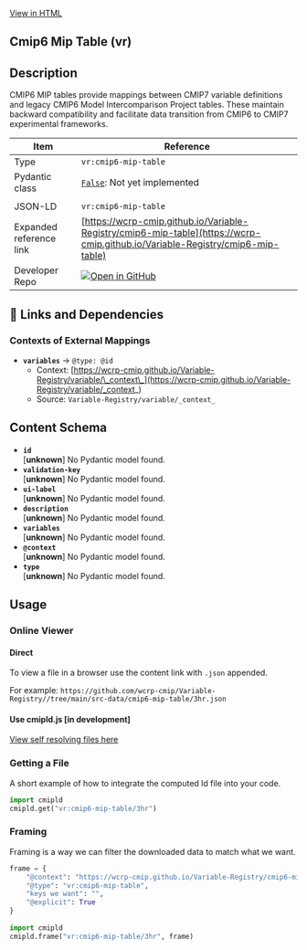 [View in HTML](https://wcrp-cmip.github.io/Variable-Registry/cmip6-mip-table/cmip6-mip-table)

<section id="description">

# Cmip6 Mip Table  (vr)

## Description

CMIP6 MIP tables provide mappings between CMIP7 variable definitions and legacy CMIP6 Model Intercomparison Project tables. These maintain backward compatibility and facilitate data transition from CMIP6 to CMIP7 experimental frameworks.


</section>

<section id="info">

| Item | Reference |
| --- | --- |
| Type | `vr:cmip6-mip-table` |
| Pydantic class | [`False`](https://github.com/ESGF/esgf-vocab/blob/main/src/esgvoc/api/data_descriptors/False.py):  Not yet implemented |
| | |
| JSON-LD | `vr:cmip6-mip-table` |
| Expanded reference link | [https://wcrp-cmip.github.io/Variable-Registry/cmip6-mip-table](https://wcrp-cmip.github.io/Variable-Registry/cmip6-mip-table) |
| Developer Repo | [![Open in GitHub](https://img.shields.io/badge/Open-GitHub-blue?logo=github&style=flat-square)](https://github.com/wcrp-cmip/Variable-Registry//tree/main/src-data/cmip6-mip-table) |

</section>
<section id="links">

## 🔗 Links and Dependencies


### Contexts of External Mappings

- **`variables`** → `@type: @id`
  - Context: [https://wcrp-cmip.github.io/Variable-Registry/variable/\_context\_](https://wcrp-cmip.github.io/Variable-Registry/variable/_context_)
  - Source: `Variable-Registry/variable/_context_`


</section>

<section id="schema">

## Content Schema

- **`id`**  
   [**unknown**]
  No Pydantic model found.
- **`validation-key`**  
   [**unknown**]
  No Pydantic model found.
- **`ui-label`**  
   [**unknown**]
  No Pydantic model found.
- **`description`**  
   [**unknown**]
  No Pydantic model found.
- **`variables`**  
   [**unknown**]
  No Pydantic model found.
- **`@context`**  
   [**unknown**]
  No Pydantic model found.
- **`type`**  
   [**unknown**]
  No Pydantic model found.


</section>   

<section id="usage">

## Usage

### Online Viewer 
#### Direct
To view a file in a browser use the content link with `.json` appended.

For example: `https://github.com/wcrp-cmip/Variable-Registry//tree/main/src-data/cmip6-mip-table/3hr.json`

#### Use cmipld.js [in development]
[View self resolving files here](https://wcrp-cmip.github.io/CMIPLD/viewer/index.html?uri=vr%253Acmip6-mip-table/3hr)

### Getting a File

A short example of how to integrate the computed ld file into your code. 

```python
import cmipld
cmipld.get("vr:cmip6-mip-table/3hr")
```

### Framing
Framing is a way we can filter the downloaded data to match what we want. 
```python
frame = {
    "@context": "https://wcrp-cmip.github.io/Variable-Registry/cmip6-mip-table/_context_",
    "@type": "vr:cmip6-mip-table",
    "keys we want": "",
    "@explicit": True
}
        
import cmipld
cmipld.frame("vr:cmip6-mip-table/3hr", frame)
```
</section>
